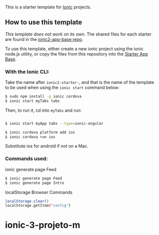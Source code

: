 This is a starter template for [Ionic](http://ionicframework.com/docs/) projects.

## How to use this template

*This template does not work on its own*. The shared files for each starter are found in the [ionic2-app-base repo](https://github.com/ionic-team/ionic2-app-base).

To use this template, either create a new ionic project using the ionic node.js utility, or copy the files from this repository into the [Starter App Base](https://github.com/ionic-team/ionic2-app-base).

### With the Ionic CLI:

Take the name after `ionic2-starter-`, and that is the name of the template to be used when using the `ionic start` command below:

```bash
$ sudo npm install -g ionic cordova
$ ionic start myTabs tabs
```

Then, to run it, cd into `myTabs` and run:

```bash

$ ionic start myApp tabs --type=ionic-angular

$ ionic cordova platform add ios
$ ionic cordova run ios
```

Substitute ios for android if not on a Mac.

### Commands used:

ionic generate page Feed

```bash
$ ionic generate page Feed
$ ionic generate page Intro
```
localStorage Browser Commands

```bash
localStorage.clear()
localStorage.getItem("config")
```
# ionic-3-projeto-m
